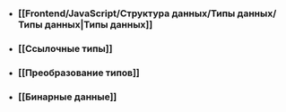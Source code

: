 - ### [[Frontend/JavaScript/Структура данных/Типы данных/Типы данных|Типы данных]]
- ### [[Ссылочные типы]]
- ### [[Преобразование типов]]
- ### [[Бинарные данные]]